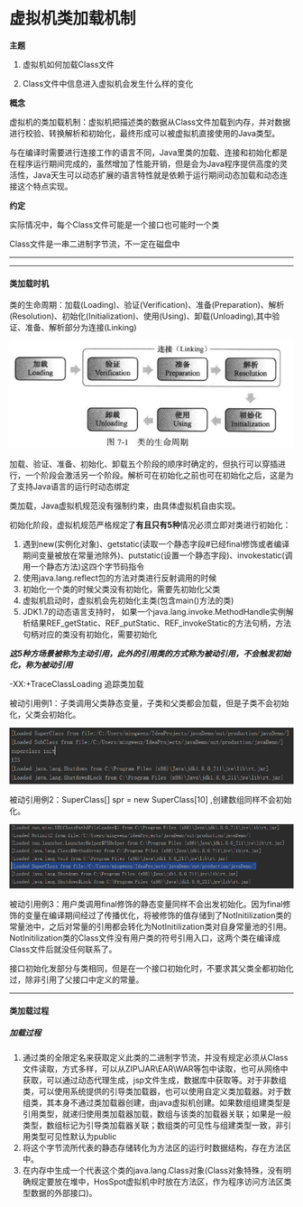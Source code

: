 # 虚拟机类加载机制

**主题** 

  1. 虚拟机如何加载Class文件

  2. Class文件中信息进入虚拟机会发生什么样的变化

**概念** 

虚拟机的类加载机制：虚拟机把描述类的数据从Class文件加载到内存，并对数据进行校验、转换解析和初始化，最终形成可以被虚拟机直接使用的Java类型。

与在编译时需要进行连接工作的语言不同，Java里类的加载、连接和初始化都是在程序运行期间完成的，虽然增加了性能开销，但是会为Java程序提供高度的灵活性，Java天生可以动态扩展的语言特性就是依赖于运行期间动态加载和动态连接这个特点实现。

**约定**

实际情况中，每个Class文件可能是一个接口也可能时一个类

Class文件是一串二进制字节流，不一定在磁盘中

---

---

#### 类加载时机

类的生命周期：加载(Loading)、验证(Verification)、准备(Preparation)、解析(Resolution)、初始化(Initialization)、使用(Using)、卸载(Unloading),其中验证、准备、解析部分为连接(Linking)

![](/pic/classCircle.PNG)

加载、验证、准备、初始化、卸载五个阶段的顺序时确定的，但执行可以穿插进行，一个阶段会激活另一个阶段。解析可在初始化之前也可在初始化之后，这是为了支持Java语言的运行时动态绑定

类加载，Java虚拟机规范没有强制约束，由具体虚拟机自由实现。

初始化阶段，虚拟机规范严格规定了**有且只有5种**情况必须立即对类进行初始化：

1. 遇到new(实例化对象)、getstatic(读取一个静态字段#已经final修饰或者编译期间变量被放在常量池除外)、putstatic(设置一个静态字段)、invokestatic(调用一个静态方法)这四个字节码指令
2. 使用java.lang.reflect包的方法对类进行反射调用的时候
3. 初始化一个类的时候父类没有初始化，需要先初始化父类
4. 虚拟机启动时，虚拟机会先初始化主类(包含main()方法的类)
5. JDK1.7的动态语言支持时， 如果一个java.lang.invoke.MethodHandle实例解析结果REF_getStatic、REF_putStatic、REF_invokeStatic的方法句柄，方法句柄对应的类没有初始化，需要初始化

***这5种方场景被称为主动引用，此外的引用类的方式称为被动引用，不会触发初始化，称为被动引用***

-XX:+TraceClassLoading  追踪类加载

被动引用例1：子类调用父类静态变量，子类和父类都会加载，但是子类不会初始化，父类会初始化。

![](/pic/super_sub_class_init.PNG)

被动引用例2：SuperClass[] spr = new SuperClass[10] ,创建数组同样不会初始化。

![](/pic/passive2.PNG)

被动引用例3：用户类调用final修饰的静态变量同样不会出发初始化。因为final修饰的变量在编译期间经过了传播优化，将被修饰的值存储到了NotInitilization类的常量池中，之后对常量的引用都会转化为NotInitilization类对自身常量池的引用。NotInitilization类的Class文件没有用户类的符号引用入口，这两个类在编译成Class文件后就没任何联系了。

接口初始化发部分与类相同，但是在一个接口初始化时，不要求其父类全都初始化过，除非引用了父接口中定义的常量。

----

#### 类加载过程

##### 加载过程

1. 通过类的全限定名来获取定义此类的二进制字节流，并没有规定必须从Class文件读取，方式多样，可以从ZIP\JAR\EAR\WAR等包中读取，也可从网络中获取，可以通过动态代理生成，jsp文件生成，数据库中获取等。对于非数组类，可以使用系统提供的引导类加载器，也可以使用自定义类加载器。对于数组类，其本身不通过类加载器创建，由java虚拟机创建。如果数组组建类型是引用类型，就递归使用类加载器加载，数组与该类的加载器关联；如果是一般类型，数组标记为引导类加载器关联；数组类的可见性与组建类型一致，非引用类型可见性默认为public
2. 将这个字节流所代表的静态存储转化为方法区的运行时数据结构，存在方法区中。
3. 在内存中生成一个代表这个类的java.lang.Class对象(Class对象特殊，没有明确规定要放在堆中，HosSpot虚拟机中时放在方法区，作为程序访问方法区类型数据的外部接口)。



